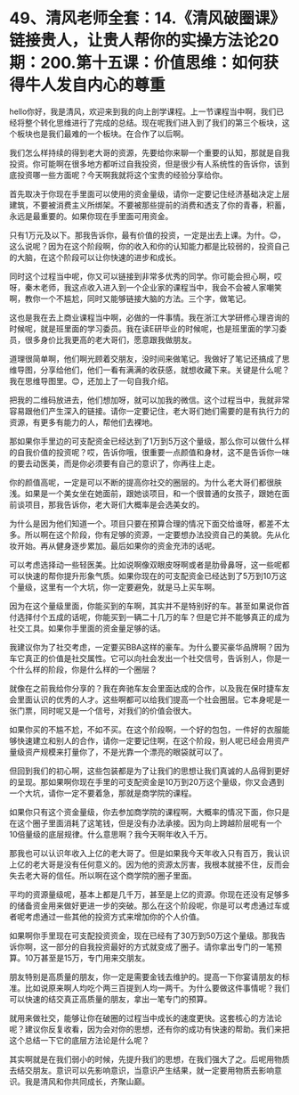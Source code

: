 # 49、清风老师全套：14.《清风破圈课》链接贵人，让贵人帮你的实操方法论20期：200.第十五课：价值思维：如何获得牛人发自内心的尊重

hello你好，我是清风，欢迎来到我的向上剖学课程。上一节课程当中啊，我们已经将整个转化思维进行了完成的总结。现在呢我们进入到了我们的第三个板块，这个板块也是我们最难的一个板块。在合作了以后啊。

我们怎么样持续的得到老大哥的资源，先要给你来聊一个重要的认知，那就是自我投资。你可能啊在很多地方都听过自我投资，但是很少有人系统性的告诉你，该到底投资哪一些方面呢？今天啊我就将这个宝贵的经验分享给你。

首先取决于你现在手里面可以使用的资金量级，请你一定要记住经济基础决定上层建筑，不要被消费主义所绑架。不要被那些提前的消费和透支了你的青春，积蓄，永远是最重要的。如果你现在手里面可用资金。

只有1万元及以下。那我告诉你，最有价值的投资，一定是出去上课。为什。😊，这么说呢？因为在这个阶段啊，你的收入和你的认知能力都是比较弱的，投资自己的大脑，在这个阶段可以让你快速的进步和成长。

同时这个过程当中呢，你又可以链接到非常多优秀的同学。你可能会担心啊，哎呀，秦木老师，我这点收入进入到一个企业家的课程当中，我会不会被人家嘲笑啊，教你一个不尴尬，同时又能够链接大脑的方法。三个字，做笔记。

这也是我在去上商业课程当中啊，必做的一件事情。我在浙江大学研修心理咨询的时候呢，就是班里面的学习委员。我在读E研毕业的时候呢，也是班里面的学习委员，很多身价比我更高的老大哥们，愿意跟我做朋友。

道理很简单啊，他们啊光顾着交朋友，没时间来做笔记。我做好了笔记还搞成了思维导图，分享给他们，他们一看有满满的收获感，就想收藏下来。关键是什么呢？我在思维导图里。😊，还加上了一句自我介绍。

把我的二维码放进去，他们想加呀，就可以加我的微信。这个过程当中，我就非常容易跟他们产生深入的链接。请你一定要记住，老大哥们她们需要的是有执行力的资源，有更多有能力的人，帮他们去裸地。

那如果你手里边的可支配资金已经达到了1万到5万这个量级，那么你可以做什么样的自我价值的投资呢？哎，告诉你哦，很重要一点颜值和身材，这不是告诉你一味的要去动医美，而是你必须要有自己的意识了，你再往上走。

你的颜值高呢，一定是可以不断的提高你社交的圈层的。为什么老大哥们都很肤浅。如果是一个美女坐在她面前，跟她谈项目，和一个很普通的女孩子，跟她在面前谈项目，那我告诉你，老大哥们大概率是会选美女的。

为什么是因为他们知道一个。项目只要在预算合理的情况下面交给谁呀，都差不太多。所以啊在这个阶段，你有足够的资源，一定要想办法投资自己的美貌。先从化妆开始。再从健身逐步累加。最后如果你的资金充沛的话呢。

可以考虑选择动一些轻医美。比如说啊像双眼皮呀啊或者是肋骨鼻呀，这一些呢都可以快速的帮你提升形象气质。如果你现在的可支配资金已经达到了5万到10万这个量级，这里有一个大坑，你一定要避免，就是马上买车啊。

因为在这个量级里面，你能买到的车啊，其实并不是特别好的车。甚至如果说你首付选择付个五成的话呢，你能买到一辆二十几万的车？但是它并不能够真正的成为社交工具。如果你手里面的资金量足够的话。

我建议你为了社交考虑，一定要买BBA这样的豪车。为什么要买豪华品牌啊？因为车它真正的价值是社交属性。它可以向社会发出一个社交信号，告诉别人，你是一个什么样的阶段，你是什么样的一个圈层？

就像在之前我给你分享的？我在奔驰车友会里面达成的合作，以及我在保时捷车友会里面认识的优秀的人才。这些啊都可以给我们提高一个社会圈层。它本身呢是一张门票，同时呢又是一个信号，对我们的价值会很大。

如果你买的不尴不尬，不如不买。在这个阶段啊，一个好的包包，一件好的衣服能够快速建立和别人的合作，请你一定要记住啊，在这个阶段，别人呢已经会用资产量级资产规模来打量你了，不是光靠一个漂亮的眼袋就可以了。

但回到我们的初心啊，这些包装都是为了让我们的思想让我们真诚的人品得到更好的呈现。那如果啊你现在手里的可支配资金是10万到20万这个量级，你又会遇到一个大坑，请你一定不要着急，那就是商学院的课程。

如果你只有这个资金量级，你去参加商学院的课程啊，大概率的情况下面，你只是在这个圈子里面消耗了这笔钱，但是没有办法承接。因为向上跨越阶层呢有一个10倍量级的底层规律。什么意思啊？我今天啊年收入千万。

那我也可以认识年收入上亿的老大哥了。但是如果我今天年收入只有百万，我认识上亿的老大哥是没有任何意义的。因为他的资源太厉害，我根本就接不住，反而会失去老大哥的信任。所以啊在这个商学院的圈子里面。

平均的资源量级呢，基本上都是几千万，甚至是上亿的资源。你现在还没有足够多的储备资金用来做好更进一步的突破。那么在这个阶段呢，你是可以考虑通过车或者呢考虑通过一些其他的投资方式来增加你的个人价值。

如果啊你手里现在可支配投资资金，现在已经有了30万到50万这个量级。那我告诉你啊，这一部分的自我投资最好的方式就变成了圈子。请你拿出专门的一笔预算。10万甚至是15万，专门用来交朋友。

朋友特别是高质量的朋友，你一定是需要金钱去维护的。提高一下你宴请朋友的标准。比如说原来啊人均吃个两三百提到人均一两千。为什么要做这件事情呢？我们可以快速的结交真正高质量的朋友，拿出一笔专门的预算。

就用来做社交，能够让你在破圈的过程当中成长的速度更快。这套核心的方法论呢？建议你反复收看，因为会对你的思想，还有你的成功有快速的帮助。我们来把这个总结一下它的底层方法论是什么呢？

其实啊就是在我们弱小的时候，先提升我们的思想，在我们强大了之。后呢用物质去结交朋友。意识可以先影响意识，当意识产生结果，就一定要用物质去影响意识。我是清风和你共同成长，齐聚山巅。

